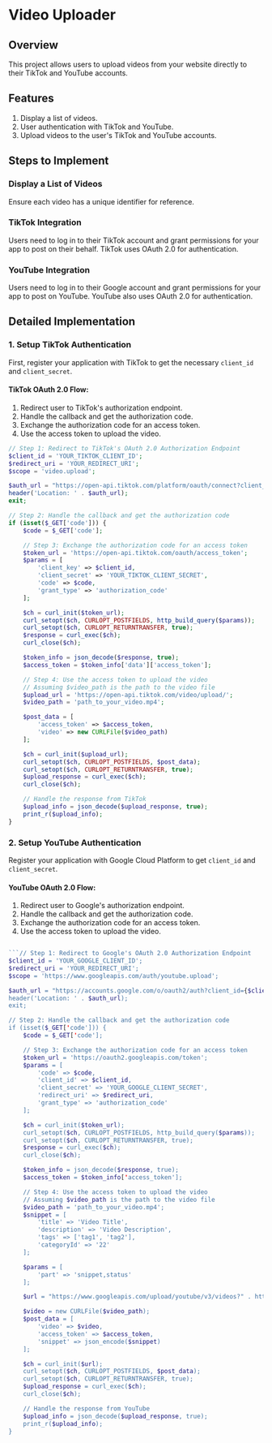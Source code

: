 # Video Uploader

## Overview

This project allows users to upload videos from your website directly to their TikTok and YouTube accounts.

## Features

1. Display a list of videos.
2. User authentication with TikTok and YouTube.
3. Upload videos to the user's TikTok and YouTube accounts.

## Steps to Implement

### Display a List of Videos

Ensure each video has a unique identifier for reference.

### TikTok Integration

Users need to log in to their TikTok account and grant permissions for your app to post on their behalf. TikTok uses OAuth 2.0 for authentication.

### YouTube Integration

Users need to log in to their Google account and grant permissions for your app to post on YouTube. YouTube also uses OAuth 2.0 for authentication.

## Detailed Implementation

### 1. Setup TikTok Authentication

First, register your application with TikTok to get the necessary `client_id` and `client_secret`.

#### TikTok OAuth 2.0 Flow:

1. Redirect user to TikTok's authorization endpoint.
2. Handle the callback and get the authorization code.
3. Exchange the authorization code for an access token.
4. Use the access token to upload the video.

```php
// Step 1: Redirect to TikTok's OAuth 2.0 Authorization Endpoint
$client_id = 'YOUR_TIKTOK_CLIENT_ID';
$redirect_uri = 'YOUR_REDIRECT_URI';
$scope = 'video.upload';

$auth_url = "https://open-api.tiktok.com/platform/oauth/connect?client_key={$client_id}&scope={$scope}&response_type=code&redirect_uri={$redirect_uri}";
header('Location: ' . $auth_url);
exit;

// Step 2: Handle the callback and get the authorization code
if (isset($_GET['code'])) {
    $code = $_GET['code'];

    // Step 3: Exchange the authorization code for an access token
    $token_url = 'https://open-api.tiktok.com/oauth/access_token';
    $params = [
        'client_key' => $client_id,
        'client_secret' => 'YOUR_TIKTOK_CLIENT_SECRET',
        'code' => $code,
        'grant_type' => 'authorization_code'
    ];

    $ch = curl_init($token_url);
    curl_setopt($ch, CURLOPT_POSTFIELDS, http_build_query($params));
    curl_setopt($ch, CURLOPT_RETURNTRANSFER, true);
    $response = curl_exec($ch);
    curl_close($ch);

    $token_info = json_decode($response, true);
    $access_token = $token_info['data']['access_token'];

    // Step 4: Use the access token to upload the video
    // Assuming $video_path is the path to the video file
    $upload_url = 'https://open-api.tiktok.com/video/upload/';
    $video_path = 'path_to_your_video.mp4';

    $post_data = [
        'access_token' => $access_token,
        'video' => new CURLFile($video_path)
    ];

    $ch = curl_init($upload_url);
    curl_setopt($ch, CURLOPT_POSTFIELDS, $post_data);
    curl_setopt($ch, CURLOPT_RETURNTRANSFER, true);
    $upload_response = curl_exec($ch);
    curl_close($ch);

    // Handle the response from TikTok
    $upload_info = json_decode($upload_response, true);
    print_r($upload_info);
}
```

### 2. Setup YouTube Authentication

Register your application with Google Cloud Platform to get `client_id` and `client_secret`.

#### YouTube OAuth 2.0 Flow:

1. Redirect user to Google's authorization endpoint.
2. Handle the callback and get the authorization code.
3. Exchange the authorization code for an access token.
4. Use the access token to upload the video.

```php

```// Step 1: Redirect to Google's OAuth 2.0 Authorization Endpoint
$client_id = 'YOUR_GOOGLE_CLIENT_ID';
$redirect_uri = 'YOUR_REDIRECT_URI';
$scope = 'https://www.googleapis.com/auth/youtube.upload';

$auth_url = "https://accounts.google.com/o/oauth2/auth?client_id={$client_id}&redirect_uri={$redirect_uri}&scope={$scope}&response_type=code&access_type=offline";
header('Location: ' . $auth_url);
exit;

// Step 2: Handle the callback and get the authorization code
if (isset($_GET['code'])) {
    $code = $_GET['code'];

    // Step 3: Exchange the authorization code for an access token
    $token_url = 'https://oauth2.googleapis.com/token';
    $params = [
        'code' => $code,
        'client_id' => $client_id,
        'client_secret' => 'YOUR_GOOGLE_CLIENT_SECRET',
        'redirect_uri' => $redirect_uri,
        'grant_type' => 'authorization_code'
    ];

    $ch = curl_init($token_url);
    curl_setopt($ch, CURLOPT_POSTFIELDS, http_build_query($params));
    curl_setopt($ch, CURLOPT_RETURNTRANSFER, true);
    $response = curl_exec($ch);
    curl_close($ch);

    $token_info = json_decode($response, true);
    $access_token = $token_info['access_token'];

    // Step 4: Use the access token to upload the video
    // Assuming $video_path is the path to the video file
    $video_path = 'path_to_your_video.mp4';
    $snippet = [
        'title' => 'Video Title',
        'description' => 'Video Description',
        'tags' => ['tag1', 'tag2'],
        'categoryId' => '22'
    ];

    $params = [
        'part' => 'snippet,status'
    ];

    $url = "https://www.googleapis.com/upload/youtube/v3/videos?" . http_build_query($params);

    $video = new CURLFile($video_path);
    $post_data = [
        'video' => $video,
        'access_token' => $access_token,
        'snippet' => json_encode($snippet)
    ];

    $ch = curl_init($url);
    curl_setopt($ch, CURLOPT_POSTFIELDS, $post_data);
    curl_setopt($ch, CURLOPT_RETURNTRANSFER, true);
    $upload_response = curl_exec($ch);
    curl_close($ch);

    // Handle the response from YouTube
    $upload_info = json_decode($upload_response, true);
    print_r($upload_info);
}
